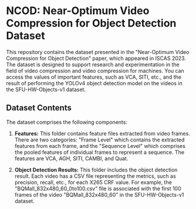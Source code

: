 # NCOD: Near-Optimum Video Compression for Object Detection Dataset

This repository contains the dataset presented in the "Near-Optimum Video Compression for Object Detection" paper, which appeared in ISCAS 2023.\
The dataset is designed to support research and experimentation in the field of video compression and video compression for machines. You can access the values of important features, such as VCA, SITI, etc., and the result of performing the YOLOv4 object detection model on the videos in the SFU-HW-Objects-v1 dataset.

## Dataset Contents

The dataset comprises the following components:

1. **Features:** This folder contains feature files extracted from video frames. There are two categories: "Frame Level" which contains the extracted features from each frame, and the "Sequence Level" which comprises the pooled features of individual frames to represent a sequence. 
    The features are VCA, AGH, SITI, CAMBI, and Quat.

2. **Object Detection Results:** This folder includes the object detection result. Each video has a CSV file representing the metrics, such as precision, recall, etc., for each X265 CRF value. For example, the "BQMall_832x480_60_0to100.csv" file is associated with the first 100 frames of the video "BQMall_832x480_60" in the SFU-HW-Objects-v1 dataset.
